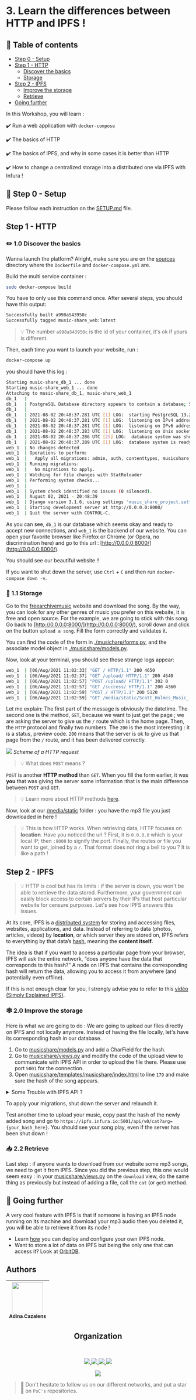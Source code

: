 # 3. Learn the differences between HTTP and IPFS !

##  :dizzy: Table of contents
* [Step 0 - Setup](README.md#wrench-step-0---setup)
* [Step 1 - HTTP](README.md#step-1---http)
    * [Discover the basics](README.md#pencil2-10-discover-the-basics)
    * [Storage](README.md#floppy_disk-11-storage)
* [Step 2 - IPFS](README.md#step-2---ipfs)
    * [Improve the storage](README.md#spider_web-20-improve-the-storage)
    * [Retrieve](README.md#inbox_tray-22-retrieve)
* [Going further](README.md#rocket-going-further)
  

In this Workshop, you will learn :

✔️ Run a web application with `docker-compose`

✔️ The basics of HTTP

✔️ The basics of IPFS, and why in some cases it is better than HTTP

✔️ How to change a centralized storage into a distributed one via IPFS with Infura !

## :wrench: Step 0 - Setup
Please follow each instruction on the [SETUP.md](SETUP.md) file.

## Step 1 - HTTP
### :pencil2: 1.0 Discover the basics
Wanna launch the platform? Alright, make sure you are on the [sources](./sources) directory where the `Dockerfile` and
`docker-compose.yml` are.

Build the multi service container :
```bash
sudo docker-compose build
```
You have to only use this command once. After several steps, you should have this output:
```bash
Successfully built a998a543950c
Successfully tagged music-share_web:latest
```
> 💡 The number `a998a543950c` is the id of your container, it's ok if yours is different.

Then, each time you want to launch your website, run :
```bash
docker-compose up
```
you should have this log :
```bash
Starting music-share_db_1 ... done
Starting music-share_web_1 ... done
Attaching to music-share_db_1, music-share_web_1
db_1   | 
db_1   | PostgreSQL Database directory appears to contain a database; Skipping initialization
db_1   | 
db_1   | 2021-08-02 20:48:37.281 UTC [1] LOG:  starting PostgreSQL 13.2 (Debian 13.2-1.pgdg100+1) on x86_64-pc-linux-gnu, compiled by gcc (Debian 8.3.0-6) 8.3.0, 64-bit
db_1   | 2021-08-02 20:48:37.281 UTC [1] LOG:  listening on IPv4 address "0.0.0.0", port 5432
db_1   | 2021-08-02 20:48:37.281 UTC [1] LOG:  listening on IPv6 address "::", port 5432
db_1   | 2021-08-02 20:48:37.283 UTC [1] LOG:  listening on Unix socket "/var/run/postgresql/.s.PGSQL.5432"
db_1   | 2021-08-02 20:48:37.286 UTC [25] LOG:  database system was shut down at 2021-08-02 20:48:32 UTC
db_1   | 2021-08-02 20:48:37.289 UTC [1] LOG:  database system is ready to accept connections
web_1  | No changes detected
web_1  | Operations to perform:
web_1  |   Apply all migrations: admin, auth, contenttypes, musicshare, sessions
web_1  | Running migrations:
web_1  |   No migrations to apply.
web_1  | Watching for file changes with StatReloader
web_1  | Performing system checks...
web_1  | 
web_1  | System check identified no issues (0 silenced).
web_1  | August 02, 2021 - 20:48:39
web_1  | Django version 3.1.6, using settings 'music_share_project.settings'
web_1  | Starting development server at http://0.0.0.0:8000/
web_1  | Quit the server with CONTROL-C.

```
As you can see, `db_1` is our database which seems okay and ready to accept new connections,
and `web_1` is the backend of our website. You can open your favorite browser like Firefox or Chrome (or Opera,
no discrimination here) and go to this url : [http://0.0.0.0:8000/](http://0.0.0.0:8000/).

You should see our beautiful website !!

If you want to shut down the server, use `Ctrl` + `C` and then run `docker-compose down -v`.

### :floppy_disk: 1.1 Storage

Go to the [freearchivemusic](https://freemusicarchive.org/music/Scott_Holmes/rock-background-music/country-road-drive)
website and download the song.
By the way, you can look for any other genres of music you prefer on this website, it is free and open source. For the example, we are going to
stick with this song.
Go back to [http://0.0.0.0:8000/](http://0.0.0.0:8000/), scroll down and click on the button `upload a song`.
Fill the form correctly and validates it. 

You can find the code of the form in [./musichare/forms.py](./sources/musicshare/forms.py), and the associate model object in
[./musicshare/models.py](./sources/musicshare/models.py).

Now, look at your terminal, you should see those strange logs appear:
```bash
web_1  | [06/Aug/2021 11:02:33] "GET / HTTP/1.1" 200 4650
web_1  | [06/Aug/2021 11:02:37] "GET /upload/ HTTP/1.1" 200 4640
web_1  | [06/Aug/2021 11:02:57] "POST /upload/ HTTP/1.1" 302 0
web_1  | [06/Aug/2021 11:02:57] "GET /success/ HTTP/1.1" 200 4360
web_1  | [06/Aug/2021 11:02:59] "POST / HTTP/1.1" 200 5120
web_1  | [06/Aug/2021 11:02:59] "GET /media/static/Scott_Holmes_Music_-_Country_Road_Drive.mp3 HTTP/1.1" 200 8983053
```
Let me explain:
The first part of the message is obviously the datetime. The second one is the method, `GET`, because we want to just
get the page ; we are asking the server to give us the `/` route which is the home page.
Then, the `HTTP` protocol and finally two numbers. The `200` is the most interesting : it is a status, preview code. `200` means
that the server is ok to give us that page from the `/` route, and it has been delivered correctly.

![](http_request_flowchart.png)
*Scheme of a HTTP request*

>💡 What does `POST` means ?

`POST` is another **HTTP method** than `GET`. When you fill the form earlier, it was **you** that was giving the server
some information :that is the main difference between `POST` and `GET`.
 
> 💡 Learn more about HTTP methods [here](https://www.restapitutorial.com/lessons/httpmethods.html).

Now, look at our [/media/static](./sources/musicshare/media/static) folder : you have the mp3 file you just downloaded in here !
>💡 This is how HTTP works. When retrieving data, HTTP focuses on **location**. Have you noticed the url ?
First, it is `0.0.0.0` which is your local IP; then `:8000` to signify the port. Finally, the routes or file you want to
get, joined by a `/`. That format does not ring a bell to you ? It is like a path !

## Step 2 - IPFS

> 💡 HTTP is cool but has its limits : if the server is down, you won't be able to retrieve the data stored. Furthermore,
your government can easily block access to certain servers by their IPs that host particular website for censure purposes.
Let's see how IPFS answers this issues.

At its core, IPFS is a [distributed system](https://blog.stackpath.com/distributed-system/) for storing and accessing files, websites, applications, and data.
Instead of referring to data (photos, articles, videos) by **location**, or which server they are stored on, IPFS refers
to everything by that data’s [hash](https://docs.ipfs.io/concepts/hashing/#hashes-are-important), meaning the **content itself.**

The idea is that if you want to access a particular page from your browser, IPFS will ask the entire network, “does anyone
have the data that corresponds to this hash?” A node on IPFS that contains the corresponding hash will return the data, allowing you to access it from anywhere (and potentially even offline).

If this is not enough clear for you, I strongly advise you to refer to this [vidéo (Simply Explained IPFS)](https://www.youtube.com/watch?v=5Uj6uR3fp-U).

### :spider_web: 2.0 Improve the storage

Here is what we are going to do : We are going to upload our files directly on IPFS and not locally anymore.
Instead of having the file locally, let's have its corresponding hash in our database.

1. Go to [musicshare/models.py](./sources/musicshare/models.py) and add a CharField for the hash.
2. Go to [musicshare/views.py](./sources/musicshare/views.py) and modify the code of the upload view to communicate with IPFS API in order to upload the file there.
   Please use port `5001` for the connection.
3. Open [musicshare/templates/musicshare/index.html](./sources/musicshare/templates/musicshare/index.html) to line `179`
   and make sure the hash of the song appears.
   
<details>
<summary>Some Trouble with IPFS API ?</summary>
    Here is some links that could help you:
    <li>
        <a href="https://en.wikipedia.org/wiki/API">What is an API ?</a>
    </li>
    <li>
        <a href="https://infura.io/docs/ipfs">Infura IPFS API</a>
    </li>
    <li>
        <a href="https://pypi.org/project/ipfs-api/">ipfs-Api python package</a>
    </li>
</details>

To apply your migrations, shut down the server and relaunch it.

Test another time to upload your music, copy past the hash of the newly added song and go to `https://ipfs.infura.io:5001/api/v0/cat?arg={your_hash_here}`.
You should see your song play, even if the server has been shut down !

### :inbox_tray: 2.2 Retrieve
Last step : if anyone wants to download from our website some mp3 songs, we need to get it from IPFS.
Since you did the previous step, this one would seem easy : in your [musicshare/views.py](./sources/musicshare/views.py)
on the `download` view, do the same thing as previously but instead of adding a file, call the `cat` (or `get`) method.

## :rocket: Going further
A very cool feature with IPFS is that if someone is having an IPFS node running on its machine and download your mp3 audio
then you deleted it, you will be able to retrieve it from its node !

* Learn [how](https://docs.ipfs.io/how-to/command-line-quick-start) you can deploy and configure your own IPFS node.
* Want to store a lot of data on IPFS but being the only one that can access it? Look at [OrbitDB](https://orbitdb.org/).

## Authors

| [<img src="https://github.com/NaadiQmmr.png?size=85" width=85><br><sub>Adina Cazalens</sub>](https://github.com/NaadiQmmr) | 
| :---: |
<h2 align=center>
Organization
</h2>
<br/>
<p align='center'>
    <a href="https://www.linkedin.com/company/pocinnovation/mycompany/">
        <img src="https://img.shields.io/badge/LinkedIn-0077B5?style=for-the-badge&logo=linkedin&logoColor=white">
    </a>
    <a href="https://www.instagram.com/pocinnovation/">
        <img src="https://img.shields.io/badge/Instagram-E4405F?style=for-the-badge&logo=instagram&logoColor=white">
    </a>
    <a href="https://twitter.com/PoCInnovation">
        <img src="https://img.shields.io/badge/Twitter-1DA1F2?style=for-the-badge&logo=twitter&logoColor=white">
    </a>
    <a href="https://discord.com/invite/Yqq2ADGDS7">
        <img src="https://img.shields.io/badge/Discord-7289DA?style=for-the-badge&logo=discord&logoColor=white">
    </a>
</p>
<p align=center>
    <a href="https://www.poc-innovation.fr/">
        <img src="https://img.shields.io/badge/WebSite-1a2b6d?style=for-the-badge&logo=GitHub Sponsors&logoColor=white">
    </a>
</p>

> :rocket: Don't hesitate to follow us on our different networks, and put a star 🌟 on `PoC's` repositories.
